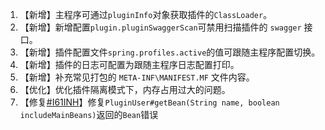1. 【新增】主程序可通过`pluginInfo`对象获取插件的`ClassLoader`。
2. 【新增】新增配置`plugin.pluginSwaggerScan`可禁用扫描插件的 `swagger` 接口。
3. 【新增】插件配置文件`spring.profiles.active`的值可跟随主程序配置切换。
4. 【新增】插件的日志可配置为跟随主程序日志配置打印。 
5. 【新增】补充常见打包的 `META-INF\MANIFEST.MF` 文件内容。
6. 【优化】优化插件隔离模式下，内存占用过大的问题。
7. 【修复[#I61INH](https://gitee.com/starblues/springboot-plugin-framework-parent/issues/I61INH)】修复`PluginUser#getBean(String name, boolean includeMainBeans)`返回的`Bean`错误